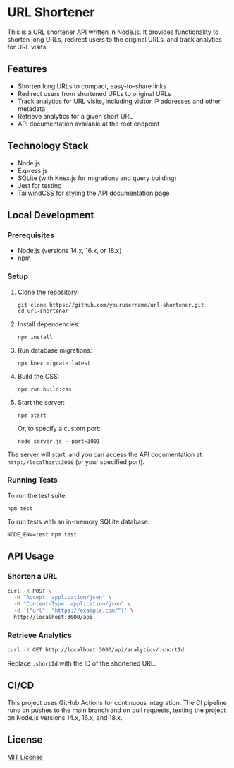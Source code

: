 # URL Shortener

This is a URL shortener API written in Node.js. It provides functionality to shorten long URLs, redirect users to the original URLs, and track analytics for URL visits.

## Features

- Shorten long URLs to compact, easy-to-share links
- Redirect users from shortened URLs to original URLs
- Track analytics for URL visits, including visitor IP addresses and other metadata
- Retrieve analytics for a given short URL
- API documentation available at the root endpoint

## Technology Stack

- Node.js
- Express.js
- SQLite (with Knex.js for migrations and query building)
- Jest for testing
- TailwindCSS for styling the API documentation page

## Local Development

### Prerequisites

- Node.js (versions 14.x, 16.x, or 18.x)
- npm

### Setup

1. Clone the repository:
   ```
   git clone https://github.com/yourusername/url-shortener.git
   cd url-shortener
   ```

2. Install dependencies:
   ```
   npm install
   ```

3. Run database migrations:
   ```
   npx knex migrate:latest
   ```

4. Build the CSS:
   ```
   npm run build:css
   ```

5. Start the server:
   ```
   npm start
   ```
   Or, to specify a custom port:
   ```
   node server.js --port=3001
   ```

The server will start, and you can access the API documentation at `http://localhost:3000` (or your specified port).

### Running Tests

To run the test suite:

```
npm test
```

To run tests with an in-memory SQLite database:

```
NODE_ENV=test npm test
```

## API Usage

### Shorten a URL

```sh
curl -X POST \
  -H "Accept: application/json" \
  -H "Content-Type: application/json" \
  -d '{"url": "https://example.com/"}' \
  http://localhost:3000/api
```

### Retrieve Analytics

```sh
curl -X GET http://localhost:3000/api/analytics/:shortId
```

Replace `:shortId` with the ID of the shortened URL.

## CI/CD

This project uses GitHub Actions for continuous integration. The CI pipeline runs on pushes to the main branch and on pull requests, testing the project on Node.js versions 14.x, 16.x, and 18.x.

## License

[MIT License](LICENSE)